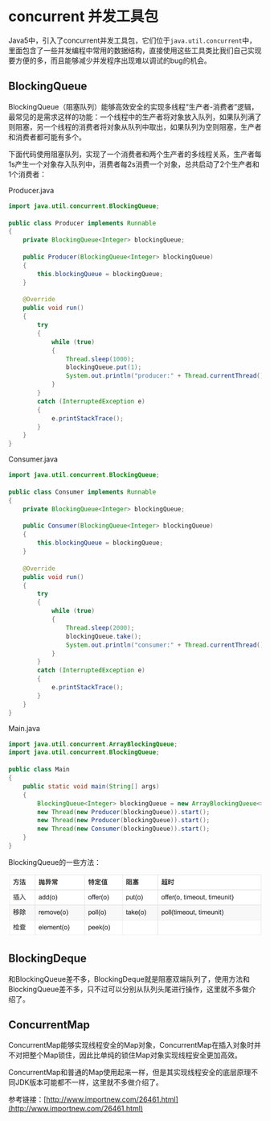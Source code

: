 # concurrent 并发工具包

Java5中，引入了concurrent并发工具包，它们位于`java.util.concurrent`中，里面包含了一些并发编程中常用的数据结构，直接使用这些工具类比我们自己实现要方便的多，而且能够减少并发程序出现难以调试的bug的机会。

## BlockingQueue

BlockingQueue（阻塞队列）能够高效安全的实现多线程“生产者-消费者”逻辑，最常见的是需求这样的功能：一个线程中的生产者将对象放入队列，如果队列满了则阻塞，另一个线程的消费者将对象从队列中取出，如果队列为空则阻塞，生产者和消费者都可能有多个。

下面代码使用阻塞队列，实现了一个消费者和两个生产者的多线程关系，生产者每1s产生一个对象存入队列中，消费者每2s消费一个对象，总共启动了2个生产者和1个消费者：

Producer.java
```java
import java.util.concurrent.BlockingQueue;

public class Producer implements Runnable
{
	private BlockingQueue<Integer> blockingQueue;

	public Producer(BlockingQueue<Integer> blockingQueue)
	{
		this.blockingQueue = blockingQueue;
	}

	@Override
	public void run()
	{
		try
		{
			while (true)
			{
				Thread.sleep(1000);
				blockingQueue.put(1);
				System.out.println("producer:" + Thread.currentThread().getId() + " produce 1 data, queue size:" + blockingQueue.size());
			}
		}
		catch (InterruptedException e)
		{
			e.printStackTrace();
		}
	}
}
```

Consumer.java
```java
import java.util.concurrent.BlockingQueue;

public class Consumer implements Runnable
{
	private BlockingQueue<Integer> blockingQueue;

	public Consumer(BlockingQueue<Integer> blockingQueue)
	{
		this.blockingQueue = blockingQueue;
	}

	@Override
	public void run()
	{
		try
		{
			while (true)
			{
				Thread.sleep(2000);
				blockingQueue.take();
				System.out.println("consumer:" + Thread.currentThread().getId() + " consume 1 data, queue size:" + blockingQueue.size());
			}
		}
		catch (InterruptedException e)
		{
			e.printStackTrace();
		}
	}
}
```

Main.java
```java
import java.util.concurrent.ArrayBlockingQueue;
import java.util.concurrent.BlockingQueue;

public class Main
{
	public static void main(String[] args)
	{
		BlockingQueue<Integer> blockingQueue = new ArrayBlockingQueue<>(5);
		new Thread(new Producer(blockingQueue)).start();
		new Thread(new Producer(blockingQueue)).start();
		new Thread(new Consumer(blockingQueue)).start();
	}
}
```

BlockingQueue的一些方法：

![](res/1.png)

## BlockingDeque

和BlockingQueue差不多，BlockingDeque就是阻塞双端队列了，使用方法和BlockingQueue差不多，只不过可以分别从队列头尾进行操作，这里就不多做介绍了。

## ConcurrentMap

ConcurrentMap能够实现线程安全的Map对象，ConcurrentMap在插入对象时并不对把整个Map锁住，因此比单纯的锁住Map对象实现线程安全更加高效。

ConcurrentMap和普通的Map使用起来一样，但是其实现线程安全的底层原理不同JDK版本可能都不一样，这里就不多做介绍了。

参考链接：[http://www.importnew.com/26461.html](http://www.importnew.com/26461.html)
